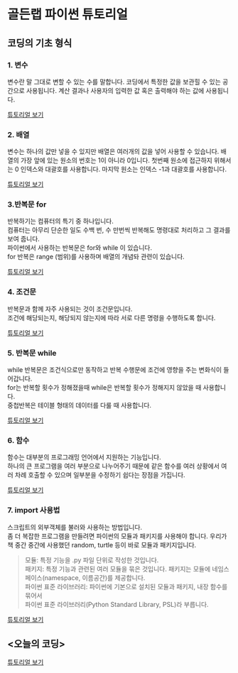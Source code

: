 # 골든랩 파이썬 튜토리얼

## 코딩의 기초 형식

### 1. 변수  
변수란 말 그대로 변할 수 있는 수를 말합니다. 코딩에서 특정한 값을 보관힐 수 있는 공간으로 사용됩니다. 계산 결과나 사용자의 입력한 값 혹은 출력해야 하는 값에 사용됩니다.  

[튜토리얼 보기](undefined/index.md)

### 2. 배열  
변수는 하나의 값만 넣을 수 있지만 배열은 여러개의 값을 넣어 사용할 수 있습니다. 배열의 가장 앞에 있는 원소의 번호는 1이 아니라 0입니다. 첫번째 원소에 접근하지 위해서는 0 인덱스와 대괄호를 사용합니다. 마지막 원소는 인덱스 -1과 대괄호를 사용합니다.  

[튜토리얼 보기](undefined/index-1.md)

### 3.반복문 for  
반복하기는 컴퓨터의 특기 중 하나입니다.  
컴퓨터는 아무리 단순한 일도 수백 번, 수 만번씩 반복해도 명령대로 처리하고 그 결과를 보여 줍니다.  
파이썬에서 사용하는 반복문은 for와 while 이 있습니다.  
for 반복은 range (범위)를 사용하며 배열의 개념돠 관련이 있습니다.  

[튜토리얼 보기](undefined/index-2.md)  

### 4. 조건문  
반복문과 함께 자주 사용되는 것이 조건문입니다.  
조건에 해당되는지, 해당되지 않는지에 따라 서로 다른 명령을 수행하도록 합니다.  

[튜토리얼 보기](undefined/index-3.md)  

### 5. 반복문 while  
while 반복문은 조건식으로만 동작하고 반복 수행문에 조건에 영향을 주는 변화식이 들어갑니다.  
for는 반복할 횟수가 정해졌을때 while은 반복할 횟수가 정해지지 않았을 때 사용합니다.  
중첩반복은 테이블 형태의 데이터를 다룰 때 사용합니다.  

[튜토리얼 보기](undefined/index-4.md)     

### 6. 함수  
함수는 대부분의 프로그래밍 언어에서 지원하는 기능입니다.  
하나의 큰 프로그램을 여러 부분으로 나누어주기 때문에 같은 함수를 여러 상황에서 여러 차례 호출할 수 있으며 일부분을 수정하기 쉽다는 장점을 가집니다.  

[튜토리얼 보기](undefined/index-5.md)  

### 7. import 사용법  
스크립트의 외부객체를 불러와 사용하는 방법입니다.    
좀 더 복잡한 프로그램을 만들려면 파이썬의 모듈과 패키지를 사용해야 합니다. 우리가 책 중간 중간에 사용했던 random, turtle 등이 바로 모듈과 패키지입니다.  

>  모듈: 특정 기능을 .py 파일 단위로 작성한 것입니다.  
>  패키지: 특정 기능과 관련된 여러 모듈을 묶은 것입니다. 패키지는 모듈에 네임스페이스(namespace, 이름공간)를 제공합니다.  
>  파이썬 표준 라이브러리: 파이썬에 기본으로 설치된 모듈과 패키지, 내장 함수를 묶어서   
>  파이썬 표준 라이브러리(Python Standard Library, PSL)라 부릅니다.   

[튜토리얼 보기](undefined/index-6.md)


## <오늘의 코딩>   

[튜토리얼 보기](undefined/index-7.md)  


